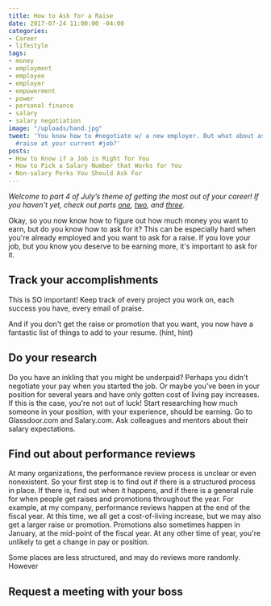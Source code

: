 ```yaml
---
title: How to Ask for a Raise
date: 2017-07-24 11:00:00 -04:00
categories:
- Career
- lifestyle
tags:
- money
- employment
- employee
- employer
- empowerment
- power
- personal finance
- salary
- salary negotiation
image: "/uploads/hand.jpg"
tweet: 'You know how to #negotiate w/ a new employer. But what about asking for a
  #raise at your current #job?'
posts:
- How to Know if a Job is Right for You
- How to Pick a Salary Number that Works for You
- Non-salary Perks You Should Ask For
---
```


*Welcome to part 4 of July’s theme of getting the most out of your career! If you haven't yet, check out parts [one](https://www.maggiegermano.com/blog/non-salary-perks-you-should-ask-for/), [two](https://www.maggiegermano.com/blog/how-to-pick-a-salary-number-that-works-for-you/), and [three](https://www.maggiegermano.com/blog/how-to-know-if-a-job-is-right-for-you/).*

Okay, so you now know how to figure out how much money you want to earn, but do you know how to ask for it? This can be especially hard when you're already employed and you want to ask for a raise. If you love your job, but you know you deserve to be earning more, it's important to ask for it.

## Track your accomplishments

This is SO important! Keep track of every project you work on, each success you have, every email of praise.

And if you don't get the raise or promotion that you want, you now have a fantastic list of things to add to your resume. (hint, hint)

## Do your research

Do you have an inkling that you might be underpaid? Perhaps you didn't negotiate your pay when you started the job. Or maybe you've been in your position for several years and have only gotten cost of living pay increases. If this is the case, you're not out of luck! Start researching how much someone in your position, with your experience, should be earning. Go to Glassdoor.com and Salary.com. Ask colleagues and mentors about their salary expectations.

## Find out about performance reviews

At many organizations, the performance review process is unclear or even nonexistent. So your first step is to find out if there is a structured process in place. If there is, find out when it happens, and if there is a general rule for when people get raises and promotions throughout the year. For example, at my company, performance reviews happen at the end of the fiscal year. At this time, we all get a cost-of-living increase, but we may also get a larger raise or promotion. Promotions also sometimes happen in January, at the mid-point of the fiscal year. At any other time of year, you're unlikely to get a change in pay or position.

Some places are less structured, and may do reviews more randomly. However

## Request a meeting with your boss
